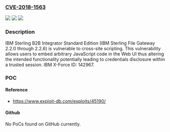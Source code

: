 ### [CVE-2018-1563](https://cve.mitre.org/cgi-bin/cvename.cgi?name=CVE-2018-1563)
![](https://img.shields.io/static/v1?label=Product&message=Sterling%20File%20Gateway&color=blue)
![](https://img.shields.io/static/v1?label=Version&message=n%2Fa&color=blue)
![](https://img.shields.io/static/v1?label=Vulnerability&message=Cross-Site%20Scripting&color=brighgreen)

### Description

IBM Sterling B2B Integrator Standard Edition (IBM Sterling File Gateway 2.2.0 through 2.2.6) is vulnerable to cross-site scripting. This vulnerability allows users to embed arbitrary JavaScript code in the Web UI thus altering the intended functionality potentially leading to credentials disclosure within a trusted session. IBM X-Force ID: 142967.

### POC

#### Reference
- https://www.exploit-db.com/exploits/45190/

#### Github
No PoCs found on GitHub currently.

